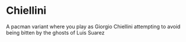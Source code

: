# Chiellini
A pacman variant where you play as Giorgio Chiellini attempting to avoid being bitten by the ghosts of Luis Suarez
